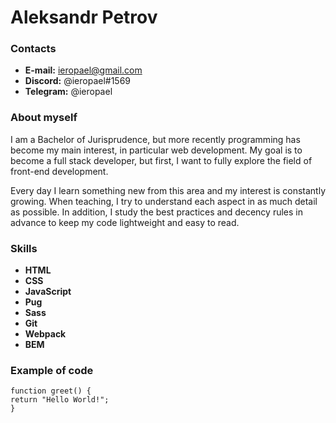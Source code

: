 # Aleksandr Petrov


### Contacts

* **E-mail:** ieropael@gmail.com
* **Discord:** @ieropael#1569
* **Telegram:** @ieropael


### About myself

I am a Bachelor of Jurisprudence, but more recently programming has become my main interest, in particular web development. My goal is to become a full stack developer, but first, I want to fully explore the field of front-end development.

Every day I learn something new from this area and my interest is constantly growing. When teaching, I try to understand each aspect in as much detail as possible. In addition, I study the best practices and decency rules in advance to keep my code lightweight and easy to read.


### Skills

* **HTML**
* **CSS**
* **JavaScript**
* **Pug**
* **Sass**
* **Git**
* **Webpack**
* **BEM**


### Example of code

```
function greet() {
return "Hello World!";
}
```
